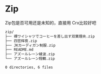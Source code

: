 # Zip

Zip包是否可用还是未知的，直接用 Crx比较好吧

``` bash
zip/
├── 裸ワイシャツでコーヒーを差し出す双葉理央.zip
├── 四宫辉夜.zip
├── JKカーディガン制服.zip
├── README.md
├── アズールレーン綾波.zip
└── アズールレーン翔鶴.zip

0 directories, 6 files
```
